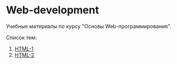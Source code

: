 # Web-development
Учебные материалы по курсу "Основы Web-программирования".

Список тем:
1. [HTML-1](https://github.com/Vladislav-Lyuminarskiy/Web-course/tree/master/01-HTML-1)
2. [HTML-2](https://github.com/Vladislav-Lyuminarskiy/Web-course/tree/master/02-HTML-2)
